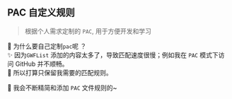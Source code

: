 ## PAC 自定义规则
> 根据个人需求定制的 `PAC`, 用于方便开发和学习   

👀 为什么要自己定制`pac`呢 ？   
✨ 因为`GWFList` 添加的内容太多了，导致匹配速度很慢；例如我在 `PAC` 模式下访问 GitHub 并不顺畅。    
🤣 所以打算只保留我需要的匹配规则。

📖 我会不断精简和添加 `PAC` 文件规则的~

